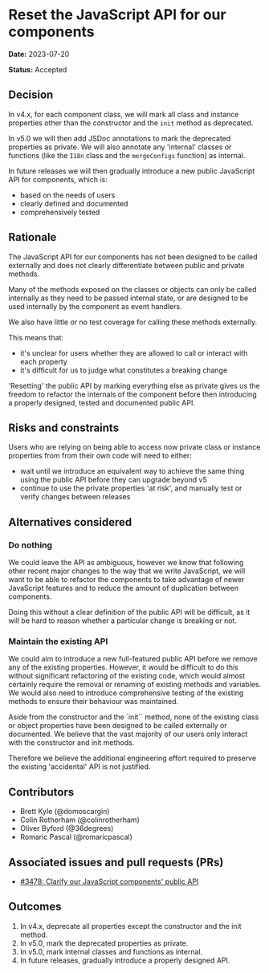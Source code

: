 # Reset the JavaScript API for our components

**Date:** 2023-07-20

**Status:** Accepted

## Decision

In v4.x, for each component class, we will mark all class and instance properties other than the constructor and the `init` method as deprecated.

In v5.0 we will then add JSDoc annotations to mark the deprecated properties as private. We will also annotate any 'internal' classes or functions (like the `I18n` class and the `mergeConfigs` function) as internal.

In future releases we will then gradually introduce a new public JavaScript API for components, which is:

- based on the needs of users
- clearly defined and documented
- comprehensively tested

## Rationale

The JavaScript API for our components has not been designed to be called externally and does not clearly differentiate between public and private methods.

Many of the methods exposed on the classes or objects can only be called internally as they need to be passed internal state, or are designed to be used internally by the component as event handlers.

We also have little or no test coverage for calling these methods externally.

This means that:

- it's unclear for users whether they are allowed to call or interact with each property
- it's difficult for us to judge what constitutes a breaking change

'Resetting' the public API by marking everything else as private gives us the freedom to refactor the internals of the component before then introducing a properly designed, tested and documented public API.

## Risks and constraints

Users who are relying on being able to access now private class or instance properties from from their own code will need to either:

- wait until we introduce an equivalent way to achieve the same thing using the public API before they can upgrade beyond v5
- continue to use the private properties 'at risk', and manually test or verify changes between releases

## Alternatives considered

### Do nothing

We could leave the API as ambiguous, however we know that following other recent major changes to the way that we write JavaScript, we will want to be able to refactor the components to take advantage of newer JavaScript features and to reduce the amount of duplication between components.

Doing this without a clear definition of the public API will be difficult, as it will be hard to reason whether a particular change is breaking or not.

### Maintain the existing API

We could aim to introduce a new full-featured public API before we remove any of the existing properties. However, it would be difficult to do this without significant refactoring of the existing code, which would almost certainly require the removal or renaming of existing methods and variables. We would also need to introduce comprehensive testing of the existing methods to ensure their behaviour was maintained.

Aside from the constructor and the `init`` method, none of the existing class or object properties have been designed to be called externally or documented. We believe that the vast majority of our users only interact with the constructor and init methods.

Therefore we believe the additional engineering effort required to preserve the existing 'accidental' API is not justified.

## Contributors

- Brett Kyle (@domoscargin)
- Colin Rotherham (@colinrotherham)
- Oliver Byford (@36degrees)
- Romaric Pascal (@romaricpascal)

## Associated issues and pull requests (PRs)

- [#3478: Clarify our JavaScript components' public API](https://github.com/alphagov/govuk-frontend/issues/3478)

## Outcomes

1. In v4.x, deprecate all properties except the constructor and the init method.
2. In v5.0, mark the deprecated properties as private.
3. In v5.0, mark internal classes and functions as internal.
4. In future releases, gradually introduce a properly designed API.
